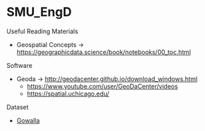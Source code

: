 # SMU_EngD

Useful Reading Materials
- Geospatial Concepts -> https://geographicdata.science/book/notebooks/00_toc.html

Software
- Geoda -> http://geodacenter.github.io/download_windows.html
  - https://www.youtube.com/user/GeoDaCenter/videos
  - https://spatial.uchicago.edu/  

Dataset
- [Gowalla](http://www.yongliu.org/datasets) 
